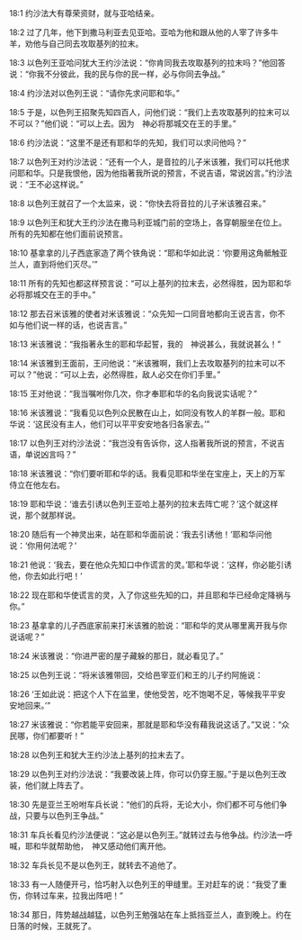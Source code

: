 <a id="1"></a>18:1  约沙法大有尊荣资财，就与亚哈结亲。  

<a id="2"></a>18:2  过了几年，他下到撒马利亚去见亚哈。亚哈为他和跟从他的人宰了许多牛羊，劝他与自己同去攻取基列的拉末。　  

<a id="3"></a>18:3  以色列王亚哈问犹大王约沙法说：“你肯同我去攻取基列的拉末吗？”他回答说：“你我不分彼此，我的民与你的民一样，必与你同去争战。”  

<a id="4"></a>18:4  约沙法对以色列王说：“请你先求问耶和华。”  

<a id="5"></a>18:5  于是，以色列王招聚先知四百人，问他们说：“我们上去攻取基列的拉末可以不可以？”他们说：“可以上去。因为　神必将那城交在王的手里。”  

<a id="6"></a>18:6  约沙法说：“这里不是还有耶和华的先知，我们可以求问他吗？”  

<a id="7"></a>18:7  以色列王对约沙法说：“还有一个人，是音拉的儿子米该雅，我们可以托他求问耶和华。只是我恨他，因为他指著我所说的预言，不说吉语，常说凶言。”约沙法说：“王不必这样说。”  

<a id="8"></a>18:8  以色列王就召了一个太监来，说：“你快去将音拉的儿子米该雅召来。”  

<a id="9"></a>18:9  以色列王和犹大王约沙法在撒马利亚城门前的空场上，各穿朝服坐在位上。所有的先知都在他们面前说预言。  

<a id="10"></a>18:10  基拿拿的儿子西底家造了两个铁角说：“耶和华如此说：‘你要用这角骶触亚兰人，直到将他们灭尽。’”  

<a id="11"></a>18:11  所有的先知也都这样预言说：“可以上基列的拉末去，必然得胜，因为耶和华必将那城交在王的手中。”  

<a id="12"></a>18:12  那去召米该雅的使者对米该雅说：“众先知一口同音地都向王说吉言，你不如与他们说一样的话，也说吉言。”  

<a id="13"></a>18:13  米该雅说：“我指著永生的耶和华起誓，我的　神说甚么，我就说甚么！”  

<a id="14"></a>18:14  米该雅到王面前，王问他说：“米该雅啊，我们上去攻取基列的拉末可以不可以？”他说：“可以上去，必然得胜，敌人必交在你们手里。”  

<a id="15"></a>18:15  王对他说：“我当嘱咐你几次，你才奉耶和华的名向我说实话呢？”  

<a id="16"></a>18:16  米该雅说：“我看见以色列众民散在山上，如同没有牧人的羊群一般。耶和华说：‘这民没有主人，他们可以平平安安地各归各家去。’”  

<a id="17"></a>18:17  以色列王对约沙法说：“我岂没有告诉你，这人指著我所说的预言，不说吉语，单说凶言吗？”  

<a id="18"></a>18:18  米该雅说：“你们要听耶和华的话。我看见耶和华坐在宝座上，天上的万军侍立在他左右。  

<a id="19"></a>18:19  耶和华说：‘谁去引诱以色列王亚哈上基列的拉末去阵亡呢？’这个就这样说，那个就那样说。  

<a id="20"></a>18:20  随后有一个神灵出来，站在耶和华面前说：‘我去引诱他！’耶和华问他说：‘你用何法呢？’  

<a id="21"></a>18:21  他说：‘我去，要在他众先知口中作谎言的灵。’耶和华说：‘这样，你必能引诱他，你去如此行吧！’  

<a id="22"></a>18:22  现在耶和华使谎言的灵，入了你这些先知的口，并且耶和华已经命定降祸与你。”  

<a id="23"></a>18:23  基拿拿的儿子西底家前来打米该雅的脸说：“耶和华的灵从哪里离开我与你说话呢？”  

<a id="24"></a>18:24  米该雅说：“你进严密的屋子藏躲的那日，就必看见了。”  

<a id="25"></a>18:25  以色列王说：“将米该雅带回，交给邑宰亚们和王的儿子约阿施说：　  

<a id="26"></a>18:26  ‘王如此说：把这个人下在监里，使他受苦，吃不饱喝不足，等候我平平安安地回来。’”  

<a id="27"></a>18:27  米该雅说：“你若能平安回来，那就是耶和华没有藉我说这话了。”又说：“众民哪，你们都要听！”  

<a id="28"></a>18:28  以色列王和犹大王约沙法上基列的拉末去了。  

<a id="29"></a>18:29  以色列王对约沙法说：“我要改装上阵，你可以仍穿王服。”于是以色列王改装，他们就上阵去了。  

<a id="30"></a>18:30  先是亚兰王吩咐车兵长说：“他们的兵将，无论大小，你们都不可与他们争战，只要与以色列王争战。”  

<a id="31"></a>18:31  车兵长看见约沙法便说：“这必是以色列王。”就转过去与他争战。约沙法一呼喊，耶和华就帮助他，　神又感动他们离开他。  

<a id="32"></a>18:32  车兵长见不是以色列王，就转去不追他了。  

<a id="33"></a>18:33  有一人随便开弓，恰巧射入以色列王的甲缝里。王对赶车的说：“我受了重伤，你转过车来，拉我出阵吧！”  

<a id="34"></a>18:34  那日，阵势越战越猛，以色列王勉强站在车上抵挡亚兰人，直到晚上。约在日落的时候，王就死了。  
